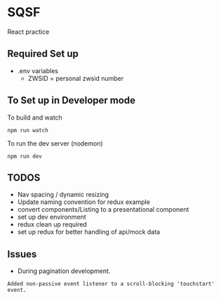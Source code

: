 # SQSF
React practice

## Required Set up
- .env variables
  - ZWSID = personal zwsid number

## To Set up in Developer mode

To build and watch
```
npm run watch
```

To run the dev server (nodemon)
```
npm run dev
```

## TODOS
- Nav spacing / dynamic resizing
- Update naming convention for redux example
- convert components/Listing to a presentational component
- set up dev environment
- redux clean up required
- set up redux for better handling of api/mock data


## Issues
- During pagination development.
```
Added non-passive event listener to a scroll-blocking 'touchstart' event.
 ```
